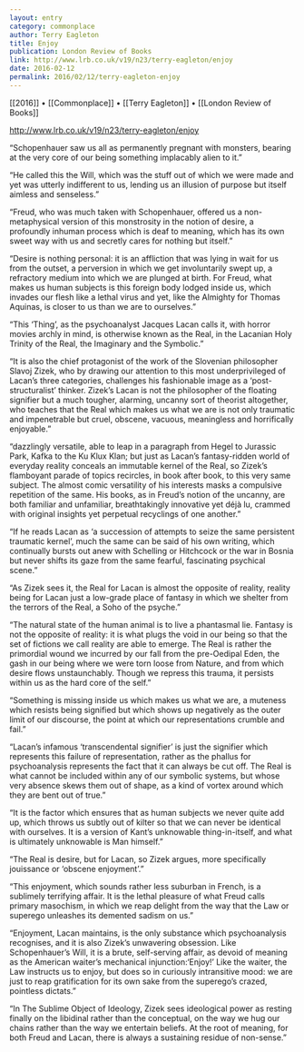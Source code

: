 ```yaml
---
layout: entry
category: commonplace
author: Terry Eagleton
title: Enjoy
publication: London Review of Books
link: http://www.lrb.co.uk/v19/n23/terry-eagleton/enjoy
date: 2016-02-12
permalink: 2016/02/12/terry-eagleton-enjoy
---
```


[[2016]] • [[Commonplace]] • [[Terry Eagleton]] • [[London Review of Books]]

http://www.lrb.co.uk/v19/n23/terry-eagleton/enjoy

“Schopenhauer saw us all as permanently pregnant with monsters, bearing at the very core of our being something implacably alien to it.”

“He called this the Will, which was the stuff out of which we were made and yet was utterly indifferent to us, lending us an illusion of purpose but itself aimless and senseless.”

“Freud, who was much taken with Schopenhauer, offered us a non-metaphysical version of this monstrosity in the notion of desire, a profoundly inhuman process which is deaf to meaning, which has its own sweet way with us and secretly cares for nothing but itself.”

“Desire is nothing personal: it is an affliction that was lying in wait for us from the outset, a perversion in which we get involuntarily swept up, a refractory medium into which we are plunged at birth. For Freud, what makes us human subjects is this foreign body lodged inside us, which invades our flesh like a lethal virus and yet, like the Almighty for Thomas Aquinas, is closer to us than we are to ourselves.”

“This ‘Thing’, as the psychoanalyst Jacques Lacan calls it, with horror movies archly in mind, is otherwise known as the Real, in the Lacanian Holy Trinity of the Real, the Imaginary and the Symbolic.”

“It is also the chief protagonist of the work of the Slovenian philosopher Slavoj Zizek, who by drawing our attention to this most underprivileged of Lacan’s three categories, challenges his fashionable image as a ‘post-structuralist’ thinker. Zizek’s Lacan is not the philosopher of the floating signifier but a much tougher, alarming, uncanny sort of theorist altogether, who teaches that the Real which makes us what we are is not only traumatic and impenetrable but cruel, obscene, vacuous, meaningless and horrifically enjoyable.”

“dazzlingly versatile, able to leap in a paragraph from Hegel to Jurassic Park, Kafka to the Ku Klux Klan; but just as Lacan’s fantasy-ridden world of everyday reality conceals an immutable kernel of the Real, so Zizek’s flamboyant parade of topics recircles, in book after book, to this very same subject. The almost comic versatility of his interests masks a compulsive repetition of the same. His books, as in Freud’s notion of the uncanny, are both familiar and unfamiliar, breathtakingly innovative yet déjà lu, crammed with original insights yet perpetual recyclings of one another.”

“If he reads Lacan as ‘a succession of attempts to seize the same persistent traumatic kernel’, much the same can be said of his own writing, which continually bursts out anew with Schelling or Hitchcock or the war in Bosnia but never shifts its gaze from the same fearful, fascinating psychical scene.”

“As Zizek sees it, the Real for Lacan is almost the opposite of reality, reality being for Lacan just a low-grade place of fantasy in which we shelter from the terrors of the Real, a Soho of the psyche.”

“The natural state of the human animal is to live a phantasmal lie. Fantasy is not the opposite of reality: it is what plugs the void in our being so that the set of fictions we call reality are able to emerge. The Real is rather the primordial wound we incurred by our fall from the pre-Oedipal Eden, the gash in our being where we were torn loose from Nature, and from which desire flows unstaunchably. Though we repress this trauma, it persists within us as the hard core of the self.”

“Something is missing inside us which makes us what we are, a muteness which resists being signified but which shows up negatively as the outer limit of our discourse, the point at which our representations crumble and fail.”

“Lacan’s infamous ‘transcendental signifier’ is just the signifier which represents this failure of representation, rather as the phallus for psychoanalysis represents the fact that it can always be cut off. The Real is what cannot be included within any of our symbolic systems, but whose very absence skews them out of shape, as a kind of vortex around which they are bent out of true.”

“It is the factor which ensures that as human subjects we never quite add up, which throws us subtly out of kilter so that we can never be identical with ourselves. It is a version of Kant’s unknowable thing-in-itself, and what is ultimately unknowable is Man himself.”

“The Real is desire, but for Lacan, so Zizek argues, more specifically jouissance or ‘obscene enjoyment’.”

“This enjoyment, which sounds rather less suburban in French, is a sublimely terrifying affair. It is the lethal pleasure of what Freud calls primary masochism, in which we reap delight from the way that the Law or superego unleashes its demented sadism on us.”

“Enjoyment, Lacan maintains, is the only substance which psychoanalysis recognises, and it is also Zizek’s unwavering obsession. Like Schopenhauer’s Will, it is a brute, self-serving affair, as devoid of meaning as the American waiter’s mechanical injunction:‘Enjoy!’ Like the waiter, the Law instructs us to enjoy, but does so in curiously intransitive mood: we are just to reap gratification for its own sake from the superego’s crazed, pointless dictats.”

“In The Sublime Object of Ideology, Zizek sees ideological power as resting finally on the libidinal rather than the conceptual, on the way we hug our chains rather than the way we entertain beliefs. At the root of meaning, for both Freud and Lacan, there is always a sustaining residue of non-sense.”
